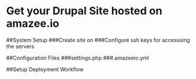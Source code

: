 # Get your Drupal Site hosted on amazee.io

##System Setup
###Create site on
###Configure ssh keys for accesssing the servers

##Configuration Files
###settings.php
###.amazeeio.yml

##Setup Deployment Workflow